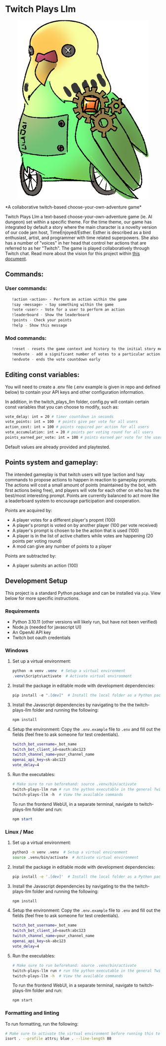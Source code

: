 # Twitch Plays Llm

<p align="center">
  <img src="https://raw.githubusercontent.com/Fuehnix/TwitchPlaysLLMTimeTraveler/main/twitch-plays-llm/public/cybertime.png" />
</p>
*A collaborative twitch-based choose-your-own-adventure game*

Twitch Plays Llm a text-based choose-your-own-adventure game (ie. AI dungeon) set within a specific theme. For the time theme, our game has integrated by default a story where the main character is a novelty version of our code jam host, TimeEnjoyed/Esther.  Esther is described as a bird enthusiast, artist, and programmer with time related superpowers.  She also has a number of "voices" in her head that control her actions that are referred to as her "Twitch". The game is played collaboratively through Twitch chat. Read more about the vision for this project within [this document](https://docs.google.com/document/d/10TJ-P2iRqNIOWyQ5PRzcVnN7VBCprzPSB9CFGy_-eDo/edit).

## Commands:
### User commands:
```bash
   !action <action> - Perform an action within the game
   !say <message> - Say something within the game
   !vote <user> - Vote for a user to perform an action
   !leaderboard - Show the leaderboard
   !points - Check your points
   !help - Show this message
```
### Mod commands:
```bash
   !reset - resets the game context and history to the initial story message
   !modvote - add a significant number of votes to a particular action so that it is chosen
   !endvote - ends the vote countdown early
```

## Editing const variables:
You will need to create a .env file (.env example is given in repo and defined below) to contain your API keys and other configuration information.

In addition, in the twitch_plays_llm folder, config.py will contain certain const variables that you can choose to modify, such as:
```bash
vote_delay: int = 20 # timer countdown in seconds
vote_points: int = 100  # points give per vote for all users
action_cost: int = 100 # points required per action for all users
vote_accumulation: int = 20 # points per voting round for all users
points_earned_per_vote: int = 100 # points earned per vote for the user who is voted for
```
Default values are already provided and playtested.

## Points system and gameplay:
The intended gameplay is that twitch users will type !action and !say commands to propose actions to happen in reaction to gameplay prompts.  The actions will cost a small amount of points (maintained by the bot, with first actions being free), and players will vote for each other on who has the best/most interesting prompt.  Points are currently balanced to act more like a leaderboard system to encourage participation and cooperation.

Points are acquired by:
- A player votes for a different player's propmt (100)
- A player's prompt is voted on by another player (100 per vote received)
- A player's prompt is chosen to be the action that is used (100)
- A player is in the list of active chatters while votes are happening (20 points per voting round)
- A mod can give any number of points to a player

Points are subtracted by:
- A player submits an action (100)

## Development Setup

This project is a standard Python package and can be installed via `pip`. View below for more specific instructions.

### Requirements
- Python 3.10.11 (other versions will likely run, but have not been verified)
- Node.js (needed for javascript UI)
- An OpenAI API key
- Twitch bot oauth credentials

### Windows

1. Set up a virtual environment:
   ```powershell
   python -m venv .venv  # Setup a virtual environment
   .venv\Scripts\activate  # Activate virtual environment
   ```

2. Install the package in editable mode with development dependencies:
   ```powershell
   pip install -e ".[dev]"  # Install the local folder as a Python package
   ```
   
3. Install the Javascript dependencies by navigating to the the twitch-plays-llm folder and running the following:
    ```bash
    npm install
    ```

4. Setup the environment: Copy the `.env.example` file to `.env` and fill out the fields (feel free to ask someone for test credentials).
   ```bash
   twitch_bot_username=_bot_name
   twitch_bot_client_id=oauth:abc123
   twitch_channel_name=your_channel_name
   openai_api_key=sk-abc123
   vote_delay=4
   ```

5. Run the executables:
   ```powershell
   # Make sure to run beforehand: source .venv/bin/activate
   twitch-plays-llm run # run the python executable in the general TwitchPlaysLLMTimeTraveler Folder
   twitch-plays-llm -h  # View the available commands
   ```
   To run the frontend WebUI, in a separate terminal, navigate to twitch-plays-llm folder and run:
   ```powershell
   npm start
   ```

### Linux / Mac

1. Set up a virtual environment:
   ```bash
   python3 -m venv .venv  # Setup a virtual environment
   source .venv/bin/activate  # Activate virtual environment
   ```

2. Install the package in editable mode with development dependencies:
   ```bash
   pip install -e '.[dev]'  # Install the local folder as a Python package
   ```
   
3. Install the Javascript dependencies by navigating to the the twitch-plays-llm folder and running the following:
    ```bash
    npm install
    ```

4. Setup the environment: Copy the `.env.example` file to `.env` and fill out the fields (feel free to ask someone for test credentials).
   ```bash
   twitch_bot_username=_bot_name
   twitch_bot_client_id=oauth:abc123
   twitch_channel_name=your_channel_name
   openai_api_key=sk-abc123
   vote_delay=4
   ```

5. Run the executables:
   ```bash
   # Make sure to run beforehand: source .venv/bin/activate
   twitch-plays-llm run # run the python executable in the general TwitchPlaysLLMTimeTraveler Folder
   twitch-plays-llm -h  # View the available commands
   ```
   To run the frontend WebUI, in a separate terminal, navigate to twitch-plays-llm folder and run:
   ```bash
   npm start
   ```


### Formatting and linting

To run formatting, run the following:
```bash
# Make sure to activate the virtual environment before running this to access the executables
isort . --profile attrs; blue . --line-length 88
```

